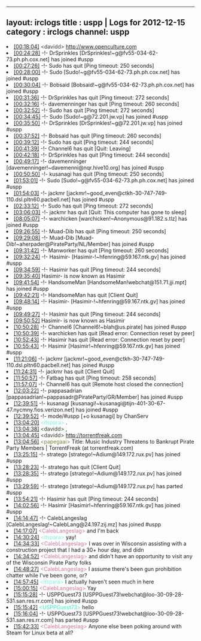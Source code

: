 
---
layout: irclogs
title : uspp | Logs for 2012-12-15
category : irclogs
channel: uspp
---
<li class="logitem"><a href="#00:18:04" name="00:18:04" class="time">[00:18:04]</a> <span class="person" style="color:#2d3f2f">&lt;davidd&gt;</span> <a href="http://www.openculture.com/2012/12/bowling_for_columbine_revisited.html" target="_blank">http://www.openculture.com</a> </li>
<li class="logitem"><a href="#00:24:28" name="00:24:28" class="time">[00:24:28]</a> -!- <span class="join">DrSprinkles</span> [DrSprinkles!~g@fv55-034-62-73.ph.ph.cox.net] has joined #uspp </li>
<li class="logitem"><a href="#00:27:26" name="00:27:26" class="time">[00:27:26]</a> -!- <span class="quit">Sudo</span> has quit [Ping timeout: 250 seconds] </li>
<li class="logitem"><a href="#00:28:00" name="00:28:00" class="time">[00:28:00]</a> -!- <span class="join">Sudo</span> [Sudo!~g@fv55-034-62-73.ph.ph.cox.net] has joined #uspp </li>
<li class="logitem"><a href="#00:30:04" name="00:30:04" class="time">[00:30:04]</a> -!- <span class="join">Bobsaid</span> [Bobsaid!~g@fv55-034-62-73.ph.ph.cox.net] has joined #uspp </li>
<li class="logitem"><a href="#00:31:36" name="00:31:36" class="time">[00:31:36]</a> -!- <span class="quit">DrSprinkles</span> has quit [Ping timeout: 272 seconds] </li>
<li class="logitem"><a href="#00:32:16" name="00:32:16" class="time">[00:32:16]</a> -!- <span class="quit">davemenninger</span> has quit [Ping timeout: 260 seconds] </li>
<li class="logitem"><a href="#00:32:52" name="00:32:52" class="time">[00:32:52]</a> -!- <span class="quit">Sudo</span> has quit [Ping timeout: 272 seconds] </li>
<li class="logitem"><a href="#00:34:45" name="00:34:45" class="time">[00:34:45]</a> -!- <span class="join">Sudo</span> [Sudo!~g@72.201.jw.vp] has joined #uspp </li>
<li class="logitem"><a href="#00:35:50" name="00:35:50" class="time">[00:35:50]</a> -!- <span class="join">DrSprinkles</span> [DrSprinkles!~g@72.201.jw.vp] has joined #uspp </li>
<li class="logitem"><a href="#00:37:52" name="00:37:52" class="time">[00:37:52]</a> -!- <span class="quit">Bobsaid</span> has quit [Ping timeout: 260 seconds] </li>
<li class="logitem"><a href="#00:39:12" name="00:39:12" class="time">[00:39:12]</a> -!- <span class="quit">Sudo</span> has quit [Ping timeout: 244 seconds] </li>
<li class="logitem"><a href="#00:41:39" name="00:41:39" class="time">[00:41:39]</a> -!- <span class="quit">Channel6</span> has quit [Quit: Leaving] </li>
<li class="logitem"><a href="#00:42:18" name="00:42:18" class="time">[00:42:18]</a> -!- <span class="quit">DrSprinkles</span> has quit [Ping timeout: 244 seconds] </li>
<li class="logitem"><a href="#00:49:17" name="00:49:17" class="time">[00:49:17]</a> -!- <span class="join">davemenninger</span> [davemenninger!~davemenni@nqr.hive10.org] has joined #uspp </li>
<li class="logitem"><a href="#00:50:50" name="00:50:50" class="time">[00:50:50]</a> -!- <span class="quit">kusanagi</span> has quit [Ping timeout: 250 seconds] </li>
<li class="logitem"><a href="#01:53:01" name="01:53:01" class="time">[01:53:01]</a> -!- <span class="join">Sudo</span> [Sudo!~g@fv55-034-62-73.ph.ph.cox.net] has joined #uspp </li>
<li class="logitem"><a href="#01:54:03" name="01:54:03" class="time">[01:54:03]</a> -!- <span class="join">jackmr</span> [jackmr!~good_even@ctkh-30-747-749-110.dsl.pltn60.pacbell.net] has joined #uspp </li>
<li class="logitem"><a href="#02:33:12" name="02:33:12" class="time">[02:33:12]</a> -!- <span class="quit">Sudo</span> has quit [Ping timeout: 272 seconds] </li>
<li class="logitem"><a href="#03:06:03" name="03:06:03" class="time">[03:06:03]</a> -!- <span class="quit">jackmr</span> has quit [Quit: This computer has gone to sleep] </li>
<li class="logitem"><a href="#08:05:07" name="08:05:07" class="time">[08:05:07]</a> -!- <span class="join">warchicken</span> [warchicken!~Anonymous@91.182.s.tlz] has joined #uspp </li>
<li class="logitem"><a href="#09:26:55" name="09:26:55" class="time">[09:26:55]</a> -!- <span class="quit">Muad-Dib</span> has quit [Ping timeout: 250 seconds] </li>
<li class="logitem"><a href="#09:29:08" name="09:29:08" class="time">[09:29:08]</a> -!- <span class="join">Muad-Dib</span> [Muad-Dib!~aherpader@PirateParty/NL/Member] has joined #uspp </li>
<li class="logitem"><a href="#09:31:42" name="09:31:42" class="time">[09:31:42]</a> -!- <span class="quit">Manworker</span> has quit [Ping timeout: 260 seconds] </li>
<li class="logitem"><a href="#09:32:24" name="09:32:24" class="time">[09:32:24]</a> -!- <span class="join">Hasimir-</span> [Hasimir-!~hfenring@59.167.ntk.gv] has joined #uspp </li>
<li class="logitem"><a href="#09:34:59" name="09:34:59" class="time">[09:34:59]</a> -!- <span class="quit">Hasimir</span> has quit [Ping timeout: 244 seconds] </li>
<li class="logitem"><a href="#09:35:40" name="09:35:40" class="time">[09:35:40]</a> <span class="nick">Hasimir-</span> is now known as <span class="nick">Hasimir</span> </li>
<li class="logitem"><a href="#09:41:54" name="09:41:54" class="time">[09:41:54]</a> -!- <span class="join">HandsomeMan</span> [HandsomeMan!webchat@151.71.jji.mpt] has joined #uspp </li>
<li class="logitem"><a href="#09:42:21" name="09:42:21" class="time">[09:42:21]</a> -!- <span class="quit">HandsomeMan</span> has quit [Client Quit] </li>
<li class="logitem"><a href="#09:48:14" name="09:48:14" class="time">[09:48:14]</a> -!- <span class="join">Hasimir-</span> [Hasimir-!~hfenring@59.167.ntk.gv] has joined #uspp </li>
<li class="logitem"><a href="#09:49:27" name="09:49:27" class="time">[09:49:27]</a> -!- <span class="quit">Hasimir</span> has quit [Ping timeout: 244 seconds] </li>
<li class="logitem"><a href="#09:50:52" name="09:50:52" class="time">[09:50:52]</a> <span class="nick">Hasimir-</span> is now known as <span class="nick">Hasimir</span> </li>
<li class="logitem"><a href="#10:50:28" name="10:50:28" class="time">[10:50:28]</a> -!- <span class="join">Channel6</span> [Channel6!~blah@us.pirate] has joined #uspp </li>
<li class="logitem"><a href="#10:50:39" name="10:50:39" class="time">[10:50:39]</a> -!- <span class="quit">warchicken</span> has quit [Read error: Connection reset by peer] </li>
<li class="logitem"><a href="#10:52:43" name="10:52:43" class="time">[10:52:43]</a> -!- <span class="quit">Hasimir</span> has quit [Read error: Connection reset by peer] </li>
<li class="logitem"><a href="#10:55:43" name="10:55:43" class="time">[10:55:43]</a> -!- <span class="join">Hasimir</span> [Hasimir!~hfenring@59.167.ntk.gv] has joined #uspp </li>
<li class="logitem"><a href="#11:21:06" name="11:21:06" class="time">[11:21:06]</a> -!- <span class="join">jackmr</span> [jackmr!~good_even@ctkh-30-747-749-110.dsl.pltn60.pacbell.net] has joined #uspp </li>
<li class="logitem"><a href="#11:24:31" name="11:24:31" class="time">[11:24:31]</a> -!- <span class="quit">jackmr</span> has quit [Client Quit] </li>
<li class="logitem"><a href="#11:50:57" name="11:50:57" class="time">[11:50:57]</a> -!- <span class="quit">Fatbag</span> has quit [Ping timeout: 258 seconds] </li>
<li class="logitem"><a href="#11:57:07" name="11:57:07" class="time">[11:57:07]</a> -!- <span class="quit">Channel6</span> has quit [Remote host closed the connection] </li>
<li class="logitem"><a href="#12:03:22" name="12:03:22" class="time">[12:03:22]</a> -!- <span class="join">pappasadrian</span> [pappasadrian!~pappasadr@PirateParty/GR/Member] has joined #uspp </li>
<li class="logitem"><a href="#12:39:51" name="12:39:51" class="time">[12:39:51]</a> -!- <span class="join">kusanagi</span> [kusanagi!~kusanagi@tijn-401-30-67-47.nycmny.fios.verizon.net] has joined #uspp </li>
<li class="logitem"><a href="#12:39:52" name="12:39:52" class="time">[12:39:52]</a> -!- mode/<span class="mode">#uspp</span> [+o kusanagi] by ChanServ </li>
<li class="logitem"><a href="#13:04:20" name="13:04:20" class="time">[13:04:20]</a> <span class="person" style="color:#7deee6">&lt;itspara&gt;</span> . </li>
<li class="logitem"><a href="#13:04:38" name="13:04:38" class="time">[13:04:38]</a> <span class="person" style="color:#2d3f2f">&lt;davidd&gt;</span> , </li>
<li class="logitem"><a href="#13:04:45" name="13:04:45" class="time">[13:04:45]</a> <span class="person" style="color:#2d3f2f">&lt;davidd&gt;</span> <a href="http://torrentfreak.com/music-industry-threatens-to-bankrupt-pirate-party-members-121215/" target="_blank">http://torrentfreak.com</a> </li>
<li class="logitem"><a href="#13:04:56" name="13:04:56" class="time">[13:04:56]</a> <span class="person" style="color:#817e41">&lt;papegaai&gt;</span> Title: Music Industry Threatens to Bankrupt Pirate Party Members | TorrentFreak (at torrentfreak.com) </li>
<li class="logitem"><a href="#13:25:15" name="13:25:15" class="time">[13:25:15]</a> -!- <span class="join">stratego</span> [stratego!~Adium@149.172.rux.pv] has joined #uspp </li>
<li class="logitem"><a href="#13:28:23" name="13:28:23" class="time">[13:28:23]</a> -!- <span class="quit">stratego</span> has quit [Client Quit] </li>
<li class="logitem"><a href="#13:28:35" name="13:28:35" class="time">[13:28:35]</a> -!- <span class="join">stratego</span> [stratego!~Adium@149.172.rux.pv] has joined #uspp </li>
<li class="logitem"><a href="#13:29:59" name="13:29:59" class="time">[13:29:59]</a> -!- <span class="part">stratego</span> [stratego!~Adium@149.172.rux.pv] has parted #uspp </li>
<li class="logitem"><a href="#13:54:21" name="13:54:21" class="time">[13:54:21]</a> -!- <span class="quit">Hasimir</span> has quit [Ping timeout: 244 seconds] </li>
<li class="logitem"><a href="#14:02:56" name="14:02:56" class="time">[14:02:56]</a> -!- <span class="join">Hasimir</span> [Hasimir!~hfenring@59.167.ntk.gv] has joined #uspp </li>
<li class="logitem"><a href="#14:14:47" name="14:14:47" class="time">[14:14:47]</a> -!- <span class="join">CalebLangeslag</span> [CalebLangeslag!~CalebLang@24.197.zij.mz] has joined #uspp </li>
<li class="logitem"><a href="#14:17:07" name="14:17:07" class="time">[14:17:07]</a> <span class="person" style="color:#cc749c">&lt;CalebLangeslag&gt;</span> and I'm back </li>
<li class="logitem"><a href="#14:30:24" name="14:30:24" class="time">[14:30:24]</a> <span class="person" style="color:#7deee6">&lt;itspara&gt;</span> yay! </li>
<li class="logitem"><a href="#14:34:33" name="14:34:33" class="time">[14:34:33]</a> <span class="person" style="color:#cc749c">&lt;CalebLangeslag&gt;</span> I was over in Wisconsin assisting with a construction project that I had a 30+ hour day, and didn </li>
<li class="logitem"><a href="#14:34:52" name="14:34:52" class="time">[14:34:52]</a> <span class="person" style="color:#cc749c">&lt;CalebLangeslag&gt;</span> and didn't have an opportunity to visit any of the Wisconsin Pirate Party folks </li>
<li class="logitem"><a href="#14:48:27" name="14:48:27" class="time">[14:48:27]</a> <span class="person" style="color:#cc749c">&lt;CalebLangeslag&gt;</span> I assume there's been gun prohibition chatter while I've been gone, or? </li>
<li class="logitem"><a href="#14:57:45" name="14:57:45" class="time">[14:57:45]</a> <span class="person" style="color:#7deee6">&lt;itspara&gt;</span> I actually haven't seen much in here </li>
<li class="logitem"><a href="#15:00:15" name="15:00:15" class="time">[15:00:15]</a> <span class="person" style="color:#cc749c">&lt;CalebLangeslag&gt;</span> Yay </li>
<li class="logitem"><a href="#15:15:28" name="15:15:28" class="time">[15:15:28]</a> -!- <span class="join">USPPGuest73</span> [USPPGuest73!webchat@loo-30-09-28-531.san.res.rr.com] has joined #uspp </li>
<li class="logitem"><a href="#15:15:42" name="15:15:42" class="time">[15:15:42]</a> <span class="person" style="color:#3cebc5">&lt;USPPGuest73&gt;</span> hello </li>
<li class="logitem"><a href="#15:16:04" name="15:16:04" class="time">[15:16:04]</a> -!- <span class="part">USPPGuest73</span> [USPPGuest73!webchat@loo-30-09-28-531.san.res.rr.com] has parted #uspp </li>
<li class="logitem"><a href="#15:42:33" name="15:42:33" class="time">[15:42:33]</a> <span class="person" style="color:#cc749c">&lt;CalebLangeslag&gt;</span> Anyone else been poking around with Steam for Linux beta at all? </li>


